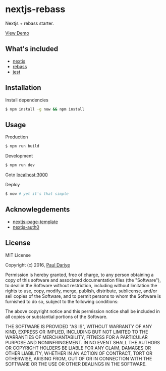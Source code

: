 nextjs-rebass
===

Nextjs + rebass starter.

[View Demo](#)

## What's included
- [nextjs](https://github.com/zeit/next.js)
- [rebass](jxnblk.com/rebass/)
- [jest](https://facebook.github.io/jest/)

## Installation
Install dependencies
```bash
$ npm install -g now && npm install 
```

## Usage
Production 
```bash
$ npm run build
```

Development
```bash
$ npm run dev
```
Goto [localhost:3000](localhost:3000)

Deploy
```bash
$ now # yet it's that simple
```

## Acknowlegdements
- [nextjs-page-template](https://github.com/mmmeff/nextjs-page-template-example)
- [nextjs-auth0](https://github.com/luisrudge/next.js-auth0)

## License
MIT License

Copyright (c) 2016, [Paul Dariye](https://github.com/paulthealien)

Permission is hereby granted, free of charge, to any person obtaining a copy
of this software and associated documentation files (the "Software"), to deal
in the Software without restriction, including without limitation the rights
to use, copy, modify, merge, publish, distribute, sublicense, and/or sell
copies of the Software, and to permit persons to whom the Software is
furnished to do so, subject to the following conditions:

The above copyright notice and this permission notice shall be included in all
copies or substantial portions of the Software.

THE SOFTWARE IS PROVIDED "AS IS", WITHOUT WARRANTY OF ANY KIND, EXPRESS OR
IMPLIED, INCLUDING BUT NOT LIMITED TO THE WARRANTIES OF MERCHANTABILITY,
FITNESS FOR A PARTICULAR PURPOSE AND NONINFRINGEMENT. IN NO EVENT SHALL THE
AUTHORS OR COPYRIGHT HOLDERS BE LIABLE FOR ANY CLAIM, DAMAGES OR OTHER
LIABILITY, WHETHER IN AN ACTION OF CONTRACT, TORT OR OTHERWISE, ARISING FROM,
OUT OF OR IN CONNECTION WITH THE SOFTWARE OR THE USE OR OTHER DEALINGS IN THE
SOFTWARE.
